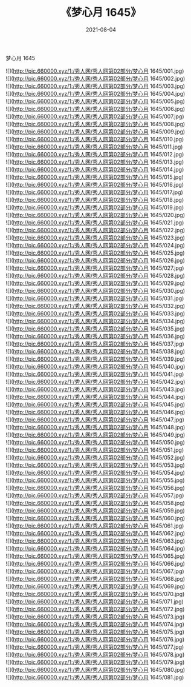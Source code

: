 ﻿---
layout: post
title:  《梦心月 1645》
date:   2021-08-04
img: http://pic.660000.xyz/1:/秀人网/秀人网第02部分/梦心月 1645/000.jpg
categories: [美女, 清纯, 唯美]
---

梦心月 1645

  ![](http://pic.660000.xyz/1:/秀人网/秀人网第02部分/梦心月 1645/001.jpg) <br> ![](http://pic.660000.xyz/1:/秀人网/秀人网第02部分/梦心月 1645/002.jpg) <br> ![](http://pic.660000.xyz/1:/秀人网/秀人网第02部分/梦心月 1645/003.jpg) <br> ![](http://pic.660000.xyz/1:/秀人网/秀人网第02部分/梦心月 1645/004.jpg) <br> ![](http://pic.660000.xyz/1:/秀人网/秀人网第02部分/梦心月 1645/005.jpg) <br> ![](http://pic.660000.xyz/1:/秀人网/秀人网第02部分/梦心月 1645/006.jpg) <br> ![](http://pic.660000.xyz/1:/秀人网/秀人网第02部分/梦心月 1645/007.jpg) <br> ![](http://pic.660000.xyz/1:/秀人网/秀人网第02部分/梦心月 1645/008.jpg) <br> ![](http://pic.660000.xyz/1:/秀人网/秀人网第02部分/梦心月 1645/009.jpg) <br> ![](http://pic.660000.xyz/1:/秀人网/秀人网第02部分/梦心月 1645/010.jpg) <br> ![](http://pic.660000.xyz/1:/秀人网/秀人网第02部分/梦心月 1645/011.jpg) <br> ![](http://pic.660000.xyz/1:/秀人网/秀人网第02部分/梦心月 1645/012.jpg) <br> ![](http://pic.660000.xyz/1:/秀人网/秀人网第02部分/梦心月 1645/013.jpg) <br> ![](http://pic.660000.xyz/1:/秀人网/秀人网第02部分/梦心月 1645/014.jpg) <br> ![](http://pic.660000.xyz/1:/秀人网/秀人网第02部分/梦心月 1645/015.jpg) <br> ![](http://pic.660000.xyz/1:/秀人网/秀人网第02部分/梦心月 1645/016.jpg) <br> ![](http://pic.660000.xyz/1:/秀人网/秀人网第02部分/梦心月 1645/017.jpg) <br> ![](http://pic.660000.xyz/1:/秀人网/秀人网第02部分/梦心月 1645/018.jpg) <br> ![](http://pic.660000.xyz/1:/秀人网/秀人网第02部分/梦心月 1645/019.jpg) <br> ![](http://pic.660000.xyz/1:/秀人网/秀人网第02部分/梦心月 1645/020.jpg) <br> ![](http://pic.660000.xyz/1:/秀人网/秀人网第02部分/梦心月 1645/021.jpg) <br> ![](http://pic.660000.xyz/1:/秀人网/秀人网第02部分/梦心月 1645/022.jpg) <br> ![](http://pic.660000.xyz/1:/秀人网/秀人网第02部分/梦心月 1645/023.jpg) <br> ![](http://pic.660000.xyz/1:/秀人网/秀人网第02部分/梦心月 1645/024.jpg) <br> ![](http://pic.660000.xyz/1:/秀人网/秀人网第02部分/梦心月 1645/025.jpg) <br> ![](http://pic.660000.xyz/1:/秀人网/秀人网第02部分/梦心月 1645/026.jpg) <br> ![](http://pic.660000.xyz/1:/秀人网/秀人网第02部分/梦心月 1645/027.jpg) <br> ![](http://pic.660000.xyz/1:/秀人网/秀人网第02部分/梦心月 1645/028.jpg) <br> ![](http://pic.660000.xyz/1:/秀人网/秀人网第02部分/梦心月 1645/029.jpg) <br> ![](http://pic.660000.xyz/1:/秀人网/秀人网第02部分/梦心月 1645/030.jpg) <br> ![](http://pic.660000.xyz/1:/秀人网/秀人网第02部分/梦心月 1645/031.jpg) <br> ![](http://pic.660000.xyz/1:/秀人网/秀人网第02部分/梦心月 1645/032.jpg) <br> ![](http://pic.660000.xyz/1:/秀人网/秀人网第02部分/梦心月 1645/033.jpg) <br> ![](http://pic.660000.xyz/1:/秀人网/秀人网第02部分/梦心月 1645/034.jpg) <br> ![](http://pic.660000.xyz/1:/秀人网/秀人网第02部分/梦心月 1645/035.jpg) <br> ![](http://pic.660000.xyz/1:/秀人网/秀人网第02部分/梦心月 1645/036.jpg) <br> ![](http://pic.660000.xyz/1:/秀人网/秀人网第02部分/梦心月 1645/037.jpg) <br> ![](http://pic.660000.xyz/1:/秀人网/秀人网第02部分/梦心月 1645/038.jpg) <br> ![](http://pic.660000.xyz/1:/秀人网/秀人网第02部分/梦心月 1645/039.jpg) <br> ![](http://pic.660000.xyz/1:/秀人网/秀人网第02部分/梦心月 1645/040.jpg) <br> ![](http://pic.660000.xyz/1:/秀人网/秀人网第02部分/梦心月 1645/041.jpg) <br> ![](http://pic.660000.xyz/1:/秀人网/秀人网第02部分/梦心月 1645/042.jpg) <br> ![](http://pic.660000.xyz/1:/秀人网/秀人网第02部分/梦心月 1645/043.jpg) <br> ![](http://pic.660000.xyz/1:/秀人网/秀人网第02部分/梦心月 1645/044.jpg) <br> ![](http://pic.660000.xyz/1:/秀人网/秀人网第02部分/梦心月 1645/045.jpg) <br> ![](http://pic.660000.xyz/1:/秀人网/秀人网第02部分/梦心月 1645/046.jpg) <br> ![](http://pic.660000.xyz/1:/秀人网/秀人网第02部分/梦心月 1645/047.jpg) <br> ![](http://pic.660000.xyz/1:/秀人网/秀人网第02部分/梦心月 1645/048.jpg) <br> ![](http://pic.660000.xyz/1:/秀人网/秀人网第02部分/梦心月 1645/049.jpg) <br> ![](http://pic.660000.xyz/1:/秀人网/秀人网第02部分/梦心月 1645/050.jpg) <br> ![](http://pic.660000.xyz/1:/秀人网/秀人网第02部分/梦心月 1645/051.jpg) <br> ![](http://pic.660000.xyz/1:/秀人网/秀人网第02部分/梦心月 1645/052.jpg) <br> ![](http://pic.660000.xyz/1:/秀人网/秀人网第02部分/梦心月 1645/053.jpg) <br> ![](http://pic.660000.xyz/1:/秀人网/秀人网第02部分/梦心月 1645/054.jpg) <br> ![](http://pic.660000.xyz/1:/秀人网/秀人网第02部分/梦心月 1645/055.jpg) <br> ![](http://pic.660000.xyz/1:/秀人网/秀人网第02部分/梦心月 1645/056.jpg) <br> ![](http://pic.660000.xyz/1:/秀人网/秀人网第02部分/梦心月 1645/057.jpg) <br> ![](http://pic.660000.xyz/1:/秀人网/秀人网第02部分/梦心月 1645/058.jpg) <br> ![](http://pic.660000.xyz/1:/秀人网/秀人网第02部分/梦心月 1645/059.jpg) <br> ![](http://pic.660000.xyz/1:/秀人网/秀人网第02部分/梦心月 1645/060.jpg) <br> ![](http://pic.660000.xyz/1:/秀人网/秀人网第02部分/梦心月 1645/061.jpg) <br> ![](http://pic.660000.xyz/1:/秀人网/秀人网第02部分/梦心月 1645/062.jpg) <br> ![](http://pic.660000.xyz/1:/秀人网/秀人网第02部分/梦心月 1645/063.jpg) <br> ![](http://pic.660000.xyz/1:/秀人网/秀人网第02部分/梦心月 1645/064.jpg) <br> ![](http://pic.660000.xyz/1:/秀人网/秀人网第02部分/梦心月 1645/065.jpg) <br> ![](http://pic.660000.xyz/1:/秀人网/秀人网第02部分/梦心月 1645/066.jpg) <br> ![](http://pic.660000.xyz/1:/秀人网/秀人网第02部分/梦心月 1645/067.jpg) <br> ![](http://pic.660000.xyz/1:/秀人网/秀人网第02部分/梦心月 1645/068.jpg) <br> ![](http://pic.660000.xyz/1:/秀人网/秀人网第02部分/梦心月 1645/069.jpg) <br> ![](http://pic.660000.xyz/1:/秀人网/秀人网第02部分/梦心月 1645/070.jpg) <br> ![](http://pic.660000.xyz/1:/秀人网/秀人网第02部分/梦心月 1645/071.jpg) <br> ![](http://pic.660000.xyz/1:/秀人网/秀人网第02部分/梦心月 1645/072.jpg) <br> ![](http://pic.660000.xyz/1:/秀人网/秀人网第02部分/梦心月 1645/073.jpg) <br> ![](http://pic.660000.xyz/1:/秀人网/秀人网第02部分/梦心月 1645/074.jpg) <br> ![](http://pic.660000.xyz/1:/秀人网/秀人网第02部分/梦心月 1645/075.jpg) <br> ![](http://pic.660000.xyz/1:/秀人网/秀人网第02部分/梦心月 1645/076.jpg) <br> ![](http://pic.660000.xyz/1:/秀人网/秀人网第02部分/梦心月 1645/077.jpg) <br> ![](http://pic.660000.xyz/1:/秀人网/秀人网第02部分/梦心月 1645/078.jpg) <br> ![](http://pic.660000.xyz/1:/秀人网/秀人网第02部分/梦心月 1645/079.jpg) <br> ![](http://pic.660000.xyz/1:/秀人网/秀人网第02部分/梦心月 1645/080.jpg) <br> ![](http://pic.660000.xyz/1:/秀人网/秀人网第02部分/梦心月 1645/081.jpg) <br>